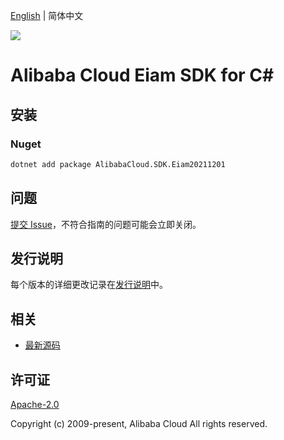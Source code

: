 [English](README.md) | 简体中文

![](https://aliyunsdk-pages.alicdn.com/icons/AlibabaCloud.svg)

# Alibaba Cloud Eiam SDK for C#

## 安装

### Nuget

```bash
dotnet add package AlibabaCloud.SDK.Eiam20211201
```

## 问题

[提交 Issue](https://github.com/aliyun/alibabacloud-csharp-sdk/issues/new)，不符合指南的问题可能会立即关闭。

## 发行说明

每个版本的详细更改记录在[发行说明](./ChangeLog.md)中。

## 相关

* [最新源码](https://github.com/aliyun/alibabacloud-csharp-sdk/)

## 许可证

[Apache-2.0](http://www.apache.org/licenses/LICENSE-2.0)

Copyright (c) 2009-present, Alibaba Cloud All rights reserved.
